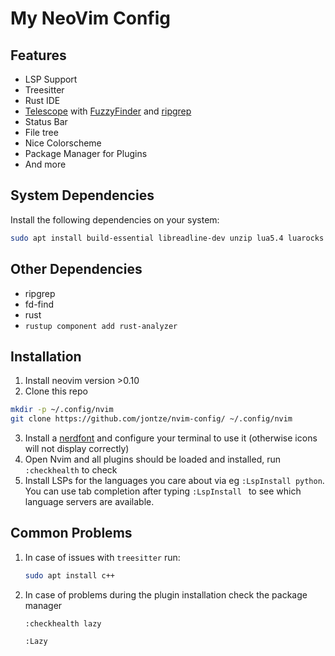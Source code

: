 # My NeoVim Config

## Features

- LSP Support
- Treesitter
- Rust IDE
- [Telescope](https://github.com/nvim-telescope/telescope.nvim) with [FuzzyFinder](https://github.com/junegunn/fzf) and [ripgrep](https://github.com/BurntSushi/ripgrep)
- Status Bar
- File tree
- Nice Colorscheme
- Package Manager for Plugins
- And more

## System Dependencies

Install the following dependencies on your system:

```bash
sudo apt install build-essential libreadline-dev unzip lua5.4 luarocks
```

## Other Dependencies

- ripgrep
- fd-find
- rust
- `rustup component add rust-analyzer`

## Installation

1. Install neovim version >0.10
2. Clone this repo

```bash
mkdir -p ~/.config/nvim
git clone https://github.com/jontze/nvim-config/ ~/.config/nvim
```

3. Install a [nerdfont](https://github.com/ryanoasis/nerd-fonts) and configure your terminal to use it (otherwise icons will not display correctly)
4. Open Nvim and all plugins should be loaded and installed, run `:checkhealth` to check
5. Install LSPs for the languages you care about via eg `:LspInstall python`. You can use tab completion after typing `:LspInstall ` to see which language servers are available.

## Common Problems

1. In case of issues with `treesitter` run:
   ```sh
   sudo apt install c++
2. In case of problems during the plugin installation check the package manager
    ```vim
    :checkhealth lazy
    ```

    ```vim
    :Lazy
    ```

